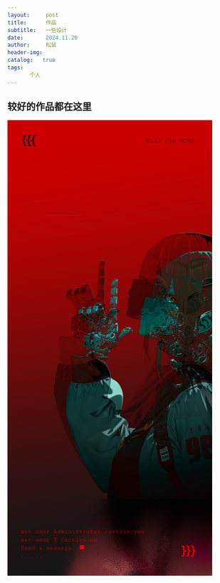 ```yaml
---
layout:     post
title:      作品
subtitle:   一些设计
date:       2024.11.20
author:     松鼠
header-img: 
catalog:   true
tags:
       个人
---
```


## 较好的作品都在**这里**
![赛博朋克](/_posts/img/cyberpunk.png)

